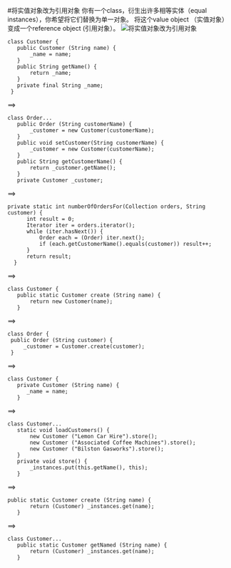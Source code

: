 #将实值对象改为引用对象
你有一个class，衍生出许多相等实体（equal instances），你希望将它们替换为单一对象。
将这个value object （实值对象）变成一个reference object (引用对象）。
![将实值对象改为引用对象](https://img.imgdb.cn/item/601b876b3ffa7d37b34b5591.jpg)
```$xslt
class Customer {
   public Customer (String name) {
       _name = name;
   }
   public String getName() {
       return _name;
   }
   private final String _name;
 }
```
==>
```$xslt
class Order...
   public Order (String customerName) {
       _customer = new Customer(customerName);
   }
   public void setCustomer(String customerName) {
       _customer = new Customer(customerName);
   }
   public String getCustomerName() {
       return _customer.getName();
   }
   private Customer _customer;
```
==>
```$xslt
private static int numberOfOrdersFor(Collection orders, String customer) {
      int result = 0;
      Iterator iter = orders.iterator();
      while (iter.hasNext()) {
          Order each = (Order) iter.next();
          if (each.getCustomerName().equals(customer)) result++;
      }
      return result;
  }
```
==>
```$xslt
class Customer {
   public static Customer create (String name) {
       return new Customer(name);
   }
```
==>
```$xslt
class Order {
 public Order (String customer) {
     _customer = Customer.create(customer);
 }
```
==>
```$xslt
class Customer {
   private Customer (String name) {
      _name = name;
   }
```
==>
```$xslt
class Customer...
   static void loadCustomers() {
       new Customer ("Lemon Car Hire").store();
       new Customer ("Associated Coffee Machines").store();
       new Customer ("Bilston Gasworks").store();
   }
   private void store() {
       _instances.put(this.getName(), this);
   }
```
==>
```$xslt
public static Customer create (String name) {
       return (Customer) _instances.get(name);
   }
```
==>
```$xslt
class Customer...
   public static Customer getNamed (String name) {
       return (Customer) _instances.get(name);
   }
```